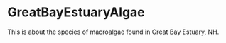 GreatBayEstuaryAlgae
====================

This is about the species of macroalgae found in Great Bay Estuary, NH.
